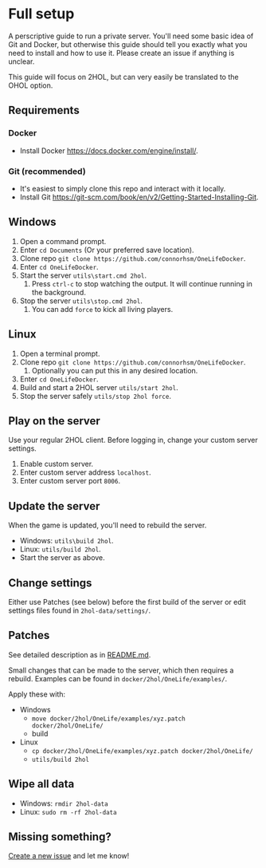 # Full setup
A perscriptive guide to run a private server. You'll need some basic idea of Git and Docker, but otherwise this guide should tell you exactly what you need to install and how to use it. Please create an issue if anything is unclear.

This guide will focus on 2HOL, but can very easily be translated to the OHOL option.

## Requirements

### Docker
- Install Docker https://docs.docker.com/engine/install/.

### Git (recommended)
- It's easiest to simply clone this repo and interact with it locally.
- Install Git https://git-scm.com/book/en/v2/Getting-Started-Installing-Git.

## Windows
1. Open a command prompt.
2. Enter `cd Documents` (Or your preferred save location).
3. Clone repo `git clone https://github.com/connorhsm/OneLifeDocker`.
4. Enter `cd OneLifeDocker`.
5. Start the server `utils\start.cmd 2hol`.
   1. Press `ctrl-c` to stop watching the output. It will continue running in the background.
6. Stop the server `utils\stop.cmd 2hol`.
   1. You can add `force` to kick all living players.

## Linux
1. Open a terminal prompt.
2. Clone repo `git clone https://github.com/connorhsm/OneLifeDocker`.
   1. Optionally you can put this in any desired location.
3. Enter `cd OneLifeDocker`.
4. Build and start a 2HOL server `utils/start 2hol`.
5. Stop the server safely `utils/stop 2hol force`.

## Play on the server
Use your regular 2HOL client. Before logging in, change your custom server settings.
1. Enable custom server.
2. Enter custom server address `localhost`.
3. Enter custom server port `8006`.

## Update the server
When the game is updated, you'll need to rebuild the server.

- Windows: `utils\build 2hol`.
- Linux: `utils/build 2hol`.
- Start the server as above.

## Change settings
Either use Patches (see below) before the first build of the server or edit settings files found in `2hol-data/settings/`.

## Patches
See detailed description as in [README.md](README.md).

Small changes that can be made to the server, which then requires a rebuild. Examples can be found in `docker/2hol/OneLife/examples/`.

Apply these with:
- Windows
  - `move docker/2hol/OneLife/examples/xyz.patch docker/2hol/OneLife/`
  - build
- Linux
  - `cp docker/2hol/OneLife/examples/xyz.patch docker/2hol/OneLife/`
  - `utils/build 2hol`

## Wipe all data
- Windows: `rmdir 2hol-data`
- Linux: `sudo rm -rf 2hol-data`

## Missing something?
[Create a new issue](https://github.com/connorhsm/OneLifeDocker/issues/new) and let me know!
